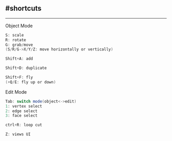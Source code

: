 #shortcuts
---


---
Object Mode
```java
S: scale
R: rotate
G: grab/move
(S/R/G->X/Y/Z: move horizontally or vertically)

Shift+A: add

Shift+D: duplicate

Shift+F: fly
(+Q/E: fly up or down)
```

Edit Mode
```java
Tab: switch mode(object<->edit)
1: vertex select
2: edge select
3: face select

ctrl+R: loop cut

Z: views UI
```
